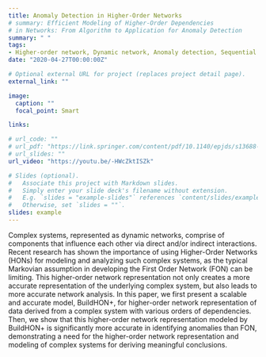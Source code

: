 ```yaml
---
title: Anomaly Detection in Higher-Order Networks
# summary: Efficient Modeling of Higher-Order Dependencies
# in Networks: From Algorithm to Application for Anomaly Detection
summary: " "
tags:
- Higher-order network, Dynamic network, Anomaly detection, Sequential data
date: "2020-04-27T00:00:00Z"

# Optional external URL for project (replaces project detail page).
external_link: ""

image:
  caption: ""
  focal_point: Smart

links:

# url_code: ""
# url_pdf: "https://link.springer.com/content/pdf/10.1140/epjds/s13688-020-00233-y.pdf"
# url_slides: ""
url_video: "https://youtu.be/-HWcZktISZk"

# Slides (optional).
#   Associate this project with Markdown slides.
#   Simply enter your slide deck's filename without extension.
#   E.g. `slides = "example-slides"` references `content/slides/example-slides.md`.
#   Otherwise, set `slides = ""`.
slides: example
---
```



Complex systems, represented as dynamic networks, comprise of components that influence each other via direct and/or indirect interactions. Recent research has shown the importance of using Higher-Order Networks (HONs) for modeling and analyzing such complex systems, as the typical Markovian assumption in developing the First Order Network (FON) can be limiting. This higher-order network representation not only creates a more accurate representation of the underlying complex system, but also leads to more accurate network analysis. In this paper, we first present a scalable and accurate model, BuildHON+, for higher-order network representation of data derived from a complex system with various orders of dependencies. Then, we show that this higher-order network representation modeled by BuildHON+ is significantly more accurate in identifying anomalies than FON, demonstrating a need for the higher-order network representation and modeling of complex systems for deriving meaningful conclusions.